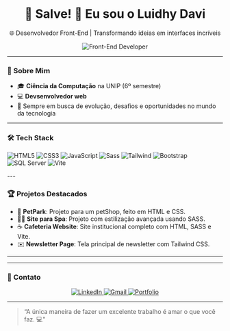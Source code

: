 <h1 align="center"> 
  🚀 Salve! 👋 Eu sou o Luidhy Davi 
</h1>

<p align="center">
  🌐 Desenvolvedor Front-End | Transformando ideias em interfaces incríveis
</p>

<div align="center">
  <img src="https://img.shields.io/badge/Front--End_Developer-%237f5af0?style=for-the-badge&logoColor=white" alt="Front-End Developer">
</div>

---

### 🚀 Sobre Mim

- 🎓 **Ciência da Computação** na UNIP (6º semestre)
- 💻 **Devsenvolvedor web**
- 🚀 Sempre em busca de evolução, desafios e oportunidades no mundo da tecnologia

---

### 🛠️ Tech Stack
<p>
  <img src="https://img.shields.io/badge/HTML5-E34F26?style=flat&logo=html5&logoColor=white" alt="HTML5">
  <img src="https://img.shields.io/badge/CSS3-1572B6?style=flat&logo=css3&logoColor=white" alt="CSS3">
  <img src="https://img.shields.io/badge/JavaScript-F7DF1E?style=flat&logo=javascript&logoColor=black" alt="JavaScript">
  <img src="https://img.shields.io/badge/Sass-CC6699?style=flat&logo=sass&logoColor=white" alt="Sass">
  <img src="https://img.shields.io/badge/Tailwind_CSS-38B2AC?style=flat&logo=tailwind-css&logoColor=white" alt="Tailwind">
  <img src="https://img.shields.io/badge/Bootstrap-7952B3?style=flat&logo=bootstrap&logoColor=white" alt="Bootstrap">
  <img src="https://img.shields.io/badge/SQL_Server-CC2927?style=flat&logo=microsoft-sql-server&logoColor=white" alt="SQL Server">
  <img src="https://img.shields.io/badge/Vite-B73BFE?style=flat&logo=vite&logoColor=white" alt="Vite">
</p>
---

### 🏆 Projetos Destacados

- 🐾 **PetPark**: Projeto para um petShop, feito em HTML e CSS.
- 🧖‍♀️ **Site para Spa**: Projeto com estilização avançada usando SASS.
- ☕ **Cafeteria Website**: Site institucional completo com HTML, SASS e Vite.
- ✉️ **Newsletter Page**: Tela principal de newsletter com Tailwind CSS.

---

---

### 📮 Contato

<p align="center">
  <a href="https://www.linkedin.com/in/luidhydavi">
    <img src="https://img.shields.io/badge/LinkedIn-0077B5?style=for-the-badge&logo=linkedin&logoColor=white" alt="LinkedIn">
  </a>
  <a href="mailto:ldydavi444@gmail.com">
    <img src="https://img.shields.io/badge/Gmail-D14836?style=for-the-badge&logo=gmail&logoColor=white" alt="Gmail">
  </a>
  <a href="https://portfolio-luidhy-davi.vercel.app">
    <img src="https://img.shields.io/badge/Portfolio-%23000000.svg?style=for-the-badge&logo=firefox&logoColor=white" alt="Portfolio">
  </a>
</p>

---

>“A única maneira de fazer um excelente trabalho é amar o que você faz. 💻"
